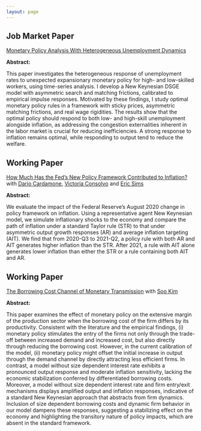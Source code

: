 ```yaml
---
layout: page
---
```


## Job Market Paper

[Monetary Policy Analysis With Heterogeneous Unemployment Dynamics](/uploads/research/JMP_draft_1_shalikashvili.pdf) 

**Abstract:** 

This paper investigates the heterogeneous response of unemployment rates to unexpected expansionary monetary policy for high- and low-skilled workers, using time-series analysis. I develop a New Keynesian DSGE model with asymmetric search and matching frictions, calibrated to empirical impulse responses. Motivated by these findings, I study optimal monetary policy rules in a framework with sticky prices, asymmetric matching frictions, and real wage rigidities. The results show that the optimal policy should respond to both low- and high-skill unemployment alongside inflation, as addressing the congestion externalities inherent in the labor market is crucial for reducing inefficiencies. A strong response to inflation remains optimal, while responding to output tend to reduce the welfare.

## Working Paper

[How Much Has the Fed’s New Policy Framework Contributed to Inflation?](/uploads/research/AIT.pdf) with [Dario Cardamone](https://www.dariocardamone.com/), [Victoria Consolvo](https://economics.nd.edu/people/graduate-students/victoria-consolvo/) and [Eric Sims](https://sites.nd.edu/esims/)

**Abstract:** 

We evaluate the impact of the Federal Reserve’s August 2020 change in policy framework on inflation. Using a representative agent New Keynesian model, we simulate inflationary shocks to the economy and compare the path of inflation under a standard Taylor rule (STR) to that under asymmetric output growth responses (AR) and average inflation targeting (AIT). We find that from 2020-Q3 to 2021-Q2, a policy rule with both AR and AIT generates higher inflation than the STR. After 2021, a rule with AIT alone generates lower inflation than either the STR or a rule containing both AIT and AR.

## Working Paper

[The Borrowing Cost Channel of Monetary Transmission](/uploads/research/The_Borrowing_Cost_Channel_of_Monetary_Transmission.pdf) with [Soo Kim](https://economics.nd.edu/people/graduate-students/soo-kim/)

**Abstract:** 

This paper examines the effect of monetary policy on the extensive margin of the production sector when the borrowing cost of the firm differs by its productivity. Consistent with the literature and the empirical findings, (i) monetary policy stimulates the entry of the firms not only through the trade-off between increased demand and increased cost, but also directly through reducing the  borrowing cost. However, in the current calibration of the model, (ii) monetary policy might offset the initial increase in output through the demand channel by directly attracting less efficient firms. In contrast, a model without size dependent interest rate exhibits a pronounced output response and moderate inflation sensitivity, lacking the economic stabilization conferred by differentiated borrowing costs. Moreover, a model without size dependent interest rate and firm entry/exit mechanisms displays amplified output and inflation responses, indicative of a standard New Keynesian approach that abstracts from firm dynamics. Inclusion of size dependent borrowing costs and dynamic firm behavior in our model dampens these responses, suggesting a stabilizing effect on the economy and highlighting the transitory nature of policy impacts, which are absent in the standard framework.
